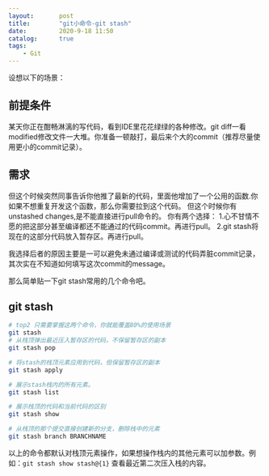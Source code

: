 ```yaml
---
layout:       post
title:        "git小命令-git stash"
date:         2020-9-18 11:50
catalog:      true
tags:
    - Git   
---
```


设想以下的场景：


## 前提条件

某天你正在酣畅淋漓的写代码，看到IDE里花花绿绿的各种修改。git diff一看modified修改文件一大堆。你准备一顿敲打，最后来个大的commit（推荐尽量使用更小的commit记录）。


## 需求
但这个时候突然同事告诉你他推了最新的代码，里面他增加了一个公用的函数.你如果不想重复开发这个函数，那么你需要拉到这个代码。
但这个时候你有unstashed changes,是不能直接进行pull命令的。
你有两个选择：
1.心不甘情不愿的把这部分甚至编译都还不能通过的代码commit。再进行pull。
2.git stash将现在的这部分代码放入暂存区。再进行pull。

我选择后者的原因主要是一可以避免未通过编译或测试的代码弄脏commit记录，其次实在不知道如何填写这次commit的message。

那么简单贴一下git stash常用的几个命令吧。

## git stash
```bash
# top2 只需要掌握这两个命令，你就能覆盖80%的使用场景
git stash
# 从栈顶弹出最近压入暂存区的代码，不保留暂存区的副本
git stash pop

# 将stash的栈顶元素应用到代码，但保留暂存区的副本
git stash apply

# 展示stash栈内的所有元素。
git stash list

# 展示栈顶的代码和当前代码的区别
git stash show

# 从栈顶的那个提交直接创建新的分支，删除栈中的元素
git stash branch BRANCHNAME
```

以上的命令都默认对栈顶元素操作，如果想操作栈内的其他元素可以加参数。例如：`git stash show stash@{1}` 查看最近第二次压入栈的内容。
